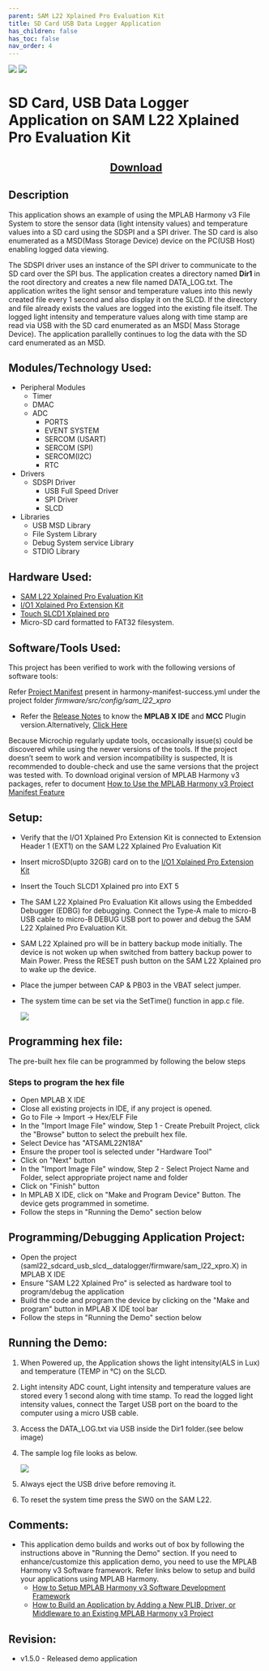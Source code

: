 ```yaml
---
parent: SAM L22 Xplained Pro Evaluation Kit
title: SD Card USB Data Logger Application
has_children: false
has_toc: false
nav_order: 4
---
```


<img src = "images/microchip_logo.png">
<img src = "images/microchip_mplab_harmony_logo_small.png">

# SD Card, USB Data Logger Application on SAM L22 Xplained Pro Evaluation Kit

<h2 align="center"> <a href="https://github.com/Microchip-MPLAB-Harmony/reference_apps/releases/latest/download/saml22_sdcard_usb_slcd_datalogger.zip" > Download </a> </h2>

## Description

This application shows an example of using the MPLAB Harmony v3 File System to store the sensor data (light intensity values) and temperature values into a SD card using the SDSPI and a SPI driver. The SD card is also enumerated as a MSD(Mass Storage Device) device on the PC(USB Host) enabling logged data viewing.

The SDSPI driver uses an instance of the SPI driver to communicate to the SD card over the SPI bus. The application creates a directory named **Dir1** in the root directory and creates a new file named DATA_LOG.txt. The application writes the light sensor and temperature values into this newly created file every 1 second and also display it on the SLCD. If the directory and file already exists the values are logged into the existing file itself. The logged light intensity and temperature values along with time stamp are read via USB with the SD card enumerated as an MSD( Mass Storage Device). The application parallelly continues to log the data with the SD card enumerated as an MSD.

## Modules/Technology Used:

- Peripheral Modules
  - Timer
  - DMAC
  - ADC
    - PORTS
    - EVENT SYSTEM
    - SERCOM (USART)
    - SERCOM (SPI)
    - SERCOM(I2C)
    - RTC
- Drivers
  - SDSPI Driver
    - USB Full Speed Driver
    - SPI Driver
    - SLCD
- Libraries
  - USB MSD Library
  - File System Library
  - Debug System service Library
  - STDIO Library

## Hardware Used:

- [SAM L22 Xplained Pro Evaluation Kit](https://www.microchip.com/en-us/development-tool/atsaml22-xpro-b)
- [I/O1 Xplained Pro Extension Kit](https://www.microchip.com/Developmenttools/ProductDetails/ATIO1-XPRO)
- [Touch SLCD1 Xplained pro](http://ww1.microchip.com/downloads/en/DeviceDoc/Atmel-42558-Touch-SLCD1-Xplained-Pro_User-Guide.pdf)
- Micro-SD card formatted to FAT32 filesystem.

## Software/Tools Used:

This project has been verified to work with the following versions of software tools:

Refer [Project Manifest](./firmware/src/config/sam_l22_xpro/harmony-manifest-success.yml) present in harmony-manifest-success.yml under the project folder *firmware/src/config/sam_l22_xpro*

- Refer the [Release Notes](../../../release_notes.md#development-tools) to know the **MPLAB X IDE** and **MCC** Plugin version.Alternatively, [Click Here](https://github.com/Microchip-MPLAB-Harmony/reference_apps/blob/master/release_notes.md#development-tools) 

Because Microchip regularly update tools, occasionally issue(s) could be discovered while using the newer versions of the tools. If the project doesn’t seem to work and version incompatibility is suspected, It is recommended to double-check and use the same versions that the project was tested with. To download original version of MPLAB Harmony v3 packages, refer to document [How to Use the MPLAB Harmony v3 Project Manifest Feature](https://ww1.microchip.com/downloads/en/DeviceDoc/How-to-Use-the-MPLAB-Harmony-v3-Project-Manifest-Feature-DS90003305.pdf)

## Setup:

- Verify that the  I/O1 Xplained Pro Extension Kit is connected to Extension Header 1 (EXT1) on the SAM L22 Xplained Pro Evaluation Kit

- Insert microSD(upto 32GB) card on to the [I/O1 Xplained Pro Extension Kit](https://www.microchip.com/developmenttools/ProductDetails/ATIO1-XPRO)

- Insert the Touch SLCD1 Xplained pro into EXT 5

- The SAM L22 Xplained Pro Evaluation Kit allows using the Embedded Debugger (EDBG) for debugging. Connect the Type-A male to micro-B USB cable to micro-B DEBUG USB port to power and debug the SAM L22 Xplained Pro Evaluation Kit.

- SAM L22 Xplained pro will be in battery backup mode initially. The device is not woken up when switched from battery backup power to Main Power. Press the RESET push button on the SAM L22 Xplained pro to wake up the device.

- Place the jumper between CAP & PB03 in the VBAT select jumper.

- The system time can be set via the SetTime() function in app.c file.
  
  ![](./images/setup.jpg)

## Programming hex file:

The pre-built hex file can be programmed by following the below steps

### Steps to program the hex file

- Open MPLAB X IDE
- Close all existing projects in IDE, if any project is opened.
- Go to File -> Import -> Hex/ELF File
- In the "Import Image File" window, Step 1 - Create Prebuilt Project, click the "Browse" button to select the prebuilt hex file.
- Select Device has "ATSAML22N18A"
- Ensure the proper tool is selected under "Hardware Tool"
- Click on "Next" button
- In the "Import Image File" window, Step 2 - Select Project Name and Folder, select appropriate project name and folder
- Click on "Finish" button
- In MPLAB X IDE, click on "Make and Program Device" Button. The device gets programmed in sometime.
- Follow the steps in "Running the Demo" section below

## Programming/Debugging Application Project:

- Open the project (saml22_sdcard_usb_slcd__datalogger/firmware/sam_l22_xpro.X) in MPLAB X IDE
- Ensure "SAM L22 Xplained Pro" is selected as hardware tool to program/debug the application
- Build the code and program the device by clicking on the "Make and program" button in MPLAB X IDE tool bar
- Follow the steps in "Running the Demo" section below

## Running the Demo:

1. When Powered up, the Application shows the light intensity(ALS in Lux) and temperature (TEMP in °C) on the SLCD.

2. Light intensity ADC count, Light intensity and temperature values are stored every 1 second along with time stamp. To read the logged light intensity values, connect the Target USB port on the board to the computer using a micro USB cable.

3. Access the DATA_LOG.txt via USB inside the Dir1 folder.(see below image)

4. The sample log file looks as below.
   
   ![](./images/logfie.JPG)

5. Always eject the USB drive before removing it.

6. To reset the system time press the SW0 on the SAM L22.

## Comments:

- This application demo builds and works out of box by following the instructions above in "Running the Demo" section. If you need to enhance/customize this application demo, you need to use the MPLAB Harmony v3 Software framework. Refer links below to setup and build your applications using MPLAB Harmony.
  - [How to Setup MPLAB Harmony v3 Software Development Framework](https://ww1.microchip.com/downloads/en/DeviceDoc/How_to_Setup_MPLAB_%20Harmony_v3_Software_Development_Framework_DS90003232C.pdf)
  - [How to Build an Application by Adding a New PLIB, Driver, or Middleware to an Existing MPLAB Harmony v3 Project](http://ww1.microchip.com/downloads/en/DeviceDoc/How_to_Build_Application_Adding_PLIB_%20Driver_or_Middleware%20_to_MPLAB_Harmony_v3Project_DS90003253A.pdf)

## Revision:

- v1.5.0 - Released demo application
